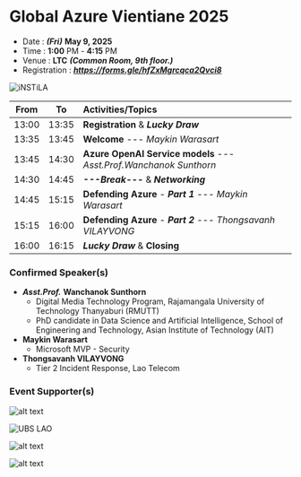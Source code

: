 # Global Azure Vientiane 2025
+ Date : ***(Fri)*** **May 9, 2025**
+ Time : **1:00** PM - **4:15** PM
+ Venue : **LTC** ***(Common Room, 9th floor.)***
+ Registration : ***https://forms.gle/hfZxMgrcqca2Qvci8***

![iNSTiLA](https://sysadminday.github.io/2024/VTE/Supporters/insti.png "iNSTiLA")

| From  |  To   |  Activities/Topics                                                       |
|:-----:|:-----:|:-------------------------------------------------------------------------|
| 13:00 | 13:35 | **Registration** & ***Lucky Draw***                                      |
| 13:35 | 13:45 | **Welcome**  --- *Maykin Warasart*                                       |
| 13:45 | 14:30 | **Azure OpenAI Service models** --- *Asst.Prof.Wanchanok Sunthorn*       |
| 14:30 | 14:45 | ***---Break---*** & ***Networking***                                     |
| 14:45 | 15:15 | **Defending Azure** - ***Part 1*** --- *Maykin Warasart*                 |
| 15:15 | 16:00 | **Defending Azure** - ***Part 2*** --- *Thongsavanh VILAYVONG*           |
| 16:00 | 16:15 | ***Lucky Draw*** & **Closing**                                           |


### Confirmed Speaker(s)
+ ***Asst.Prof.*** **Wanchanok Sunthorn**
	+ Digital Media Technology Program, Rajamangala University of Technology Thanyaburi (RMUTT)
	+ PhD candidate in Data Science and Artificial Intelligence, School of Engineering and Technology, Asian Institute of Technology (AIT)
+ **Maykin Warasart**
	+ Microsoft MVP - Security
+ **Thongsavanh VILAYVONG**
	+ Tier 2 Incident Response, Lao Telecom


### Event Supporter(s)

![alt text](https://sysadminday.github.io/2023/VTE/Supporters/mks.png "Title")

![UBS LAO](../../../Logos/UBSL.png "UBS LAO")

![alt text](https://sysadminday.github.io/2024/VTE/Supporters/verisette-logo.png "Title")

![alt text](https://sysadminday.github.io/2023/VTE/Supporters/VolunteX.png "Title")



